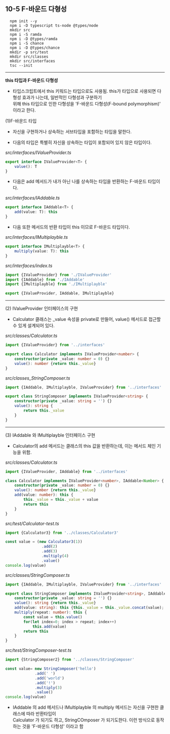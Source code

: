 ## 10-5 F-바운드 다형성

      npm init --y
      npm i -D typescript ts-node @types/node
      mkdir src
      npm i -S ramda
      npm i -D @types/ramda
      npm i -S chance
      npm i -D @types/chance
      mkdir -p src/test
      mkdir src/classes
      mkdir src/interfaces
      tsc --init
      
***

__this 타입과 F-바운드 다형성__

- 타입스크립트에서 this 키워드는 타입으로도 사용됨. this가 타입으로 사용되면 다형성 효과가 나는데, 일반적인 다형성과 구분하기  
  위해 this 타입으로 인한 다형성을 'F-바운드 다형성(F-bound polymorphism)' 이라고 한다.
  
(1)F-바운드 타입

- 자신을 구현하거나 상속하는 서브타입을 포함하는 타입을 말한다.

- 다음의 타입은 특별히 자신을 상속하는 타입이 포함되어 있지 않은 타입이다.

_src/interfaces/IValueProvider.ts_

```typeScript
export interface IValueProvider<T> {
    value(): T
}
```

- 다음은 add 메서드가 내가 아닌 나를 상속하는 타입을 반환하는 F-바운드 타입이다.

_src/interfaces/IAddable.ts_

```typeScript
export interface IAddable<T> {
    add(value: T): this
}
```

- 다음 또한 메서드의 반환 타입이 this 이므로 F-바운드 타입이다.

_src/interfaces/IMultiplayble.ts_

```typeScript
export interface IMultiplayble<T> {
    multiply(value: T): this 
}
```

_src/interfaces/index.ts_

```typeScript
import {IValueProvider} from './IValueProvider'
import {IAddable} from './IAddable'
import {IMultiplayble} from './IMultiplayble'

export {IValueProvider, IAddable, IMultiplayble}
```

***

(2) IValueProvider<T> 인터페이스의 구현

- Calculator 클래스는 _value 속성을 private로 만들어, value() 메서드로 접근할 수 있게 설계되어 있다.

_src/classes/Calculator.ts_

```typeScript
import {IValueProvider} from '../interfaces'

export class Calculator implements IValueProvider<number> {
    constructor(private _value: number = 0) {}
    value(): number {return this._value}
}
```

_src/classes_StringComposer.ts_

```typeScript
import {IAddable, IMultiplayble, IValueProvider} from '../interfaces'

export class StringComposer implements IValueProvider<string> {
    constructor(private _value: string = '') {}
    value(): string {
        return this._value
    }
}
```

***

(3) IAddable<T> 와 IMultiplayble<T> 인터페이스 구현

- Calculator의 add 메서드는 클래스의 this 값을 반환하는데, 이는 메서드 체인 기능을 위함.

_src/classes/Calculator.ts_

```typeScript
import {IValueProvider, IAddable} from '../interfaces'

class Calculator implements IValueProvider<number>, IAddable<Number> {
    constructor(private _value: number = 0) {}
    value(): number {return this._value}
    add(value: number): this {
        this._value = this._value + value
        return this
    }
}
```

_src/test/Calculator-test.ts_

```typeScript
import {Calculator3} from '../classes/Calculator3'

const value = (new Calculator3(1))
                .add(2)
                .add(3)
                .multiply(4)
                .value()
console.log(value)                
```

_src/classes/StringComposer.ts_

```typeScript
import {IAddable, IMultiplayble, IValueProvider} from '../interfaces'

export class StringComposer implements IValueProvider<string>, IAddable<string>, IMultiplayble<number> {
    constructor(private _value: string = '') {}
    value(): string {return this._value}
    add(value: string): this {this._value = this._value.concat(value); return this}
    multiply(repeat: number): this {
        const value = this.value()
        for(let index=0; index > repeat; index++)
            this.add(value)
        return this            
    }
}
```

_src/test/StringComposer-test.ts_

```typeScript
import {StringComposer2} from '../classes/StringComposer'

const value= new StringComposer('hello')
             .add(' ')
             .add('world')
             .add('!')
             .multiply(3)
             .value()
console.log(value)             
```

- IAddable<T> 의 add 메서드나 IMultiplayble<T> 의 multiply 메서드는 자신을 구현한 클래스에 따라 반환타입이  
  Calculator 가 되기도 하고, StringCOmposer 가 되기도한다. 이런 방식으로 동작하는 것을 'F-바운드 다형성' 이라고 함
  
  
